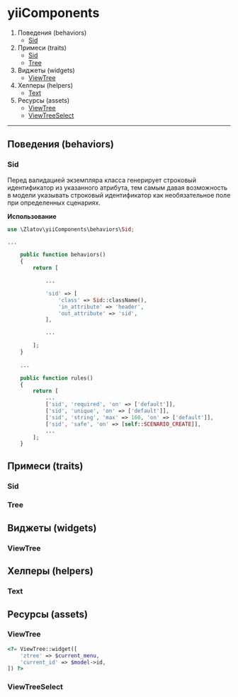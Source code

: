 # yiiComponents

1. Поведения (behaviors)
    * [Sid](#beh_sid)
2. Примеси (traits)
    * [Sid](#tra_sid)
    * [Tree](#tra_tree)
3. Виджеты (widgets)
    * [ViewTree](#wid_viewtree)
4. Хелперы (helpers)
    * [Text](#hel_text)
5. Ресурсы (assets)
    * [ViewTree](#ass_viewtree)
    * [ViewTreeSelect](#ass_viewtreeselect)

***

## Поведения (behaviors)
### Sid <a name="beh_sid"></a>
Перед валидацией экземпляра класса генерирует строковый идентификатор из указанного атрибута, тем самым давая возможность в модели указывать строковый идентификатор как необязательное поле при определенных сценариях.

__Использование__
```php
use \Zlatov\yiiComponents\behaviors\Sid;

...

    public function behaviors()
    {
        return [

            ...

            'sid' => [
                'class' => Sid::className(),
                'in_attribute' => 'header',
                'out_attribute' => 'sid',
            ],

            ...

        ];
    }
    
    ...

    public function rules()
    {
        return [
            ...
            ['sid', 'required', 'on' => ['default']],
            ['sid', 'unique', 'on' => ['default']],
            ['sid', 'string', 'max' => 160, 'on' => ['default']],
            ['sid', 'safe', 'on' => [self::SCENARIO_CREATE]],
            ...
        ];
    }
```
## Примеси (traits)
### Sid <a name="tra_sid"></a>
### Tree <a name="tra_tree"></a>
## Виджеты (widgets)
### ViewTree <a name="wid_viewtree"></a>
## Хелперы (helpers)
### Text <a name="hel_text"></a>
## Ресурсы (assets)
### ViewTree <a name="ass_viewtree"></a>
```php
<?= ViewTree::widget([
	'ztree' => $current_menu,
	'current_id' => $model->id,
]) ?>
```
### ViewTreeSelect <a name="ass_viewtreeselect"></a>